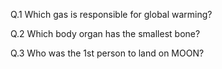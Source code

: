 Q.1 Which gas is responsible for global warming?

Q.2 Which body organ has the smallest bone?

Q.3 Who was the 1st person to land on MOON?